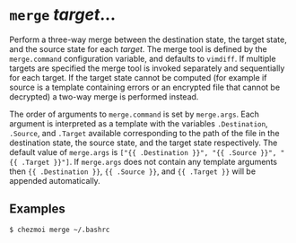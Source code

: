 # `merge` *target*...

Perform a three-way merge between the destination state, the target state, and
the source state for each *target*. The merge tool is defined by the
`merge.command` configuration variable, and defaults to `vimdiff`. If multiple
targets are specified the merge tool is invoked separately and sequentially for
each target. If the target state cannot be computed (for example if source is a
template containing errors or an encrypted file that cannot be decrypted) a
two-way merge is performed instead.

The order of arguments to `merge.command` is set by `merge.args`. Each argument
is interpreted as a template with the variables `.Destination`, `.Source`, and
`.Target` available corresponding to the path of the file in the destination
state, the source state, and the target state respectively. The default value
of `merge.args` is `["{{ .Destination }}", "{{ .Source }}", "{{ .Target }}"]`.
If `merge.args` does not contain any template arguments then `{{ .Destination
}}`, `{{ .Source }}`, and `{{ .Target }}` will be appended automatically.

## Examples

```console
$ chezmoi merge ~/.bashrc
```
